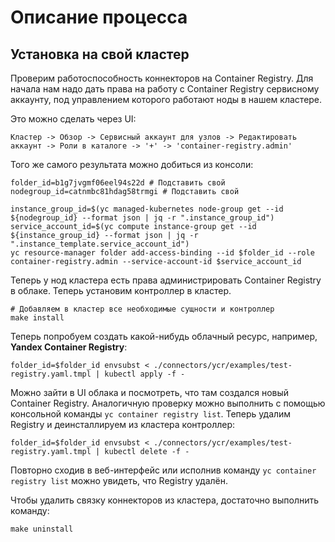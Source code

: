 # Описание процесса

## Установка на свой кластер

Проверим работоспособность коннекторов на Container Registry. Для начала нам надо дать права на работу с Container Registry
сервисному аккаунту, под управлением которого работают ноды в нашем кластере.

Это можно сделать через UI:

```Кластер -> Обзор -> Сервисный аккаунт для узлов -> Редактировать аккаунт -> Роли в каталоге -> '+' -> 'container-registry.admin'```

Того же самого результата можно добиться из консоли:

```shell
folder_id=b1g7jvgmf06eel94s22d # Подставить свой
nodegroup_id=catnmbc81hdag58trmgi # Подставить свой

instance_group_id=$(yc managed-kubernetes node-group get --id ${nodegroup_id} --format json | jq -r ".instance_group_id")
service_account_id=$(yc compute instance-group get --id ${instance_group_id} --format json | jq -r ".instance_template.service_account_id")
yc resource-manager folder add-access-binding --id $folder_id --role container-registry.admin --service-account-id $service_account_id
```

Теперь у нод кластера есть права администрировать Container Registry в облаке. Теперь установим контроллер в кластер.

```shell
# Добавляем в кластер все необходимые сущности и контроллер
make install
```

Теперь попробуем создать какой-нибудь облачный ресурс, например, **Yandex Container Registry**:

```shell
folder_id=$folder_id envsubst < ./connectors/ycr/examples/test-registry.yaml.tmpl | kubectl apply -f -
```

Можно зайти в UI облака и посмотреть, что там создался новый Container Registry. Аналогичную проверку можно выполнить
с помощью консольной команды `yc container registry list`. Теперь удалим Registry и деинсталлируем из кластера 
контроллер:

```shell
folder_id=$folder_id envsubst < ./connectors/ycr/examples/test-registry.yaml.tmpl | kubectl delete -f -
```

Повторно сходив в веб-интерфейс или исполнив команду `yc container registry list` можно увидеть, что Registry
удалён.

Чтобы удалить связку коннекторов из кластера, достаточно выполнить команду:

```shell
make uninstall
```
